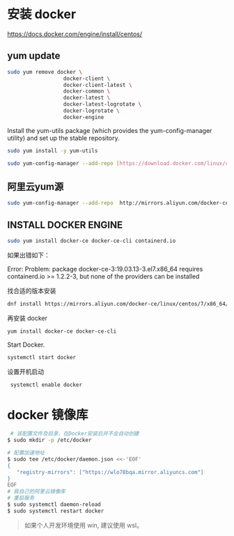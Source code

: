 # 安装 docker

https://docs.docker.com/engine/install/centos/

## yum update

```Bash
sudo yum remove docker \
                  docker-client \
                  docker-client-latest \
                  docker-common \
                  docker-latest \
                  docker-latest-logrotate \
                  docker-logrotate \
                  docker-engine
```

Install the yum-utils package (which provides the yum-config-manager utility) and set up the stable repository.

```Bash
sudo yum install -y yum-utils
```

```Bash
sudo yum-config-manager --add-repo [https://download.docker.com/linux/centos/docker-ce.repo](https://download.docker.com/linux/centos/docker-ce.repo)
```

## 阿里云yum源

```Bash
sudo yum-config-manager --add-repo  http://mirrors.aliyun.com/docker-ce/linux/centos/docker-ce.repo 
```

## INSTALL DOCKER ENGINE

```Bash
sudo yum install docker-ce docker-ce-cli containerd.io
```

如果出错如下：

Error: 
 Problem: package docker-ce-3:19.03.13-3.el7.x86_64 requires containerd.io >= 1.2.2-3, but none of the providers can be installed


找合适的版本安装

```Bash
dnf install https://mirrors.aliyun.com/docker-ce/linux/centos/7/x86_64/stable/Packages/containerd.io-1.2.13-3.2.el7.x86_64.rpm
```

再安装 docker

```Bash
yum install docker-ce docker-ce-cli
```

Start Docker.

```Bash
systemctl start docker
```

设置开机启动

```Bash
 systemctl enable docker
```

# docker 镜像库

```Bash
 # 该配置文件及目录，在Docker安装后并不会自动创建
$ sudo mkdir -p /etc/docker

# 配置加速地址
$ sudo tee /etc/docker/daemon.json <<-'EOF'
{
   "registry-mirrors": ["https://wlo78bqa.mirror.aliyuncs.com"]
}
EOF
# 我自己的阿里云镜像库
# 重启服务
$ sudo systemctl daemon-reload
$ sudo systemctl restart docker
```

> 如果个人开发环境使用 win, 建议使用 wsl。